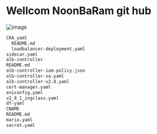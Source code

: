 # Wellcom NoonBaRam git hub
![image](https://github.com/NoonBaRam/noonbaram.github.io/assets/132915445/a9554409-92cf-462d-a531-182128b33cc3)


```html
CKA_yaml
  README.md
  loadbalancer-deployment.yaml
sidecar.yaml
alb-controller
README.md
alb-controller-iam-policy.json
alb-controller-sa.yaml
alb-controller-v2.8.yaml
cert-manager.yaml
eniconfig.yaml
v2_8_1_ingclass.yaml
df-yaml
CNAME
README.md
mario.yaml
secret.yaml
```
